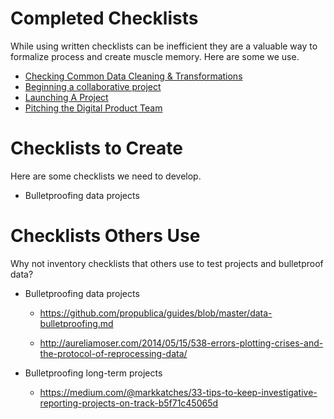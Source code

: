Completed Checklists
====================

While using written checklists can be inefficient they are a valuable way to formalize process and create muscle memory. Here are some we use.

* [Checking Common Data Cleaning & Transformations](/checklists/checking-common-data-cleaning-and-transformations.md)
* [Beginning a collaborative project](/checklists/beginning-a-collaborative-project.md)
* [Launching A Project](/checklists/launching-a-project.md)
* [Pitching the Digital Product Team](/checklists/pitching-the-digital-product-team.md)

Checklists to Create
====================

Here are some checklists we need to develop.

* Bulletproofing data projects

Checklists Others Use
=====================

Why not inventory checklists that others use to test projects and bulletproof data?

* Bulletproofing data projects

    * https://github.com/propublica/guides/blob/master/data-bulletproofing.md

    * http://aureliamoser.com/2014/05/15/538-errors-plotting-crises-and-the-protocol-of-reprocessing-data/

* Bulletproofing long-term projects

    * https://medium.com/@markkatches/33-tips-to-keep-investigative-reporting-projects-on-track-b5f71c45065d